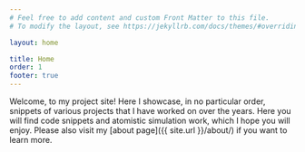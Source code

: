 ```yaml
---
# Feel free to add content and custom Front Matter to this file.
# To modify the layout, see https://jekyllrb.com/docs/themes/#overriding-theme-defaults

layout: home

title: Home
order: 1
footer: true
---
```


Welcome, to my project site! Here I showcase, in no particular order, snippets
of various projects that I have worked on over the years. 
Here you will find code snippets and atomistic simulation work, which I hope you will enjoy.
Please also visit my 
[about page]({{ site.url }}/about/) if you want to learn more.

